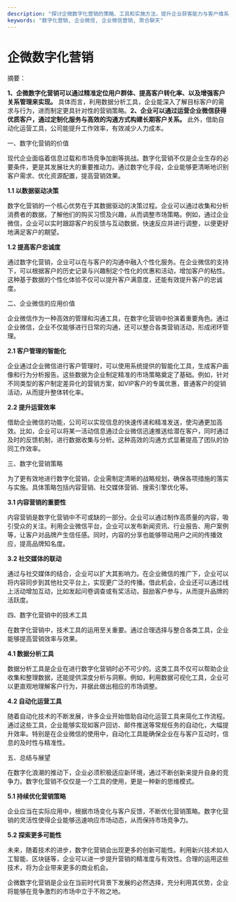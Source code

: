 ```yaml
---
description: "探讨企微数字化营销的策略、工具和实施方法，提升企业获客能力与客户维系效果。"
keywords: "数字化营销, 企业微信, 企业微信营销, 聚合聊天"
---
```

# 企微数字化营销

摘要：

**1、企微数字化营销可以通过精准定位用户群体、提高客户转化率、以及增强客户关系管理来实现。** 具体而言，利用数据分析工具，企业能深入了解目标客户的需求与行为，进而制定更具针对性的营销策略。**2、企业可以通过运营企业微信获得优质客户，通过定制化服务与高效的沟通方式构建长期客户关系。** 此外，借助自动化运营工具，公司能提升工作效率，有效减少人力成本。

一、数字化营销的价值

现代企业面临着信息过载和市场竞争加剧等挑战。数字化营销不仅是企业生存的必要条件，更是其发展壮大的重要推动力。通过数字化手段，企业能够更清晰地识别客户需求、优化资源配置，提高营销效果。

**1.1 以数据驱动决策**

数字化营销的一个核心优势在于其数据驱动的决策过程。企业可以通过收集和分析消费者的数据，了解他们的购买习惯及兴趣，从而调整市场策略。例如，通过企业微信，企业可以实时跟踪客户的反馈与互动数据，快速反应并进行调整，以便更好地满足客户的期望。

**1.2 提高客户忠诚度**

通过数字化营销，企业可以在与客户的沟通中融入个性化服务。在企业微信的支持下，可以根据客户的历史记录与兴趣制定个性化的优惠和活动，增加客户的粘性。这种基于数据的个性化体验不仅可以提升客户满意度，还能有效提升客户的忠诚度。

二、企业微信的应用价值

企业微信作为一种高效的管理和沟通工具，在数字化营销中扮演着重要角色。通过企业微信，企业不仅能够进行日常的沟通，还可以整合各类营销活动，形成闭环管理。

**2.1 客户管理的智能化**

企业通过企业微信进行客户管理时，可以使用系统提供的智能化工具，生成客户画像和行为分析报告。这些数据为企业制定精准的市场策略奠定了基础。例如，针对不同类型的客户制定差异化的营销方案，如VIP客户的专属优惠，普通客户的促销活动，从而提升整体转化率。

**2.2 提升运营效率**

借助企业微信的功能，公司可以实现信息的快速传递和精准发送，使沟通更加高效。比如，企业可以将某一活动信息通过企业微信迅速推送给潜在客户，同时通过及时的反馈机制，进行数据收集与分析。这种高效的沟通方式显著提高了团队的协同工作效率。

三、数字化营销策略

为了更有效地进行数字化营销，企业需制定清晰的战略规划，确保各项措施的落实与实施。具体策略包括内容营销、社交媒体营销、搜索引擎优化等。

**3.1 内容营销的重要性**

内容营销是数字化营销中不可或缺的一部分。企业可以通过制作高质量的内容，吸引受众的关注。利用企业微信平台，企业可以发布新闻资讯、行业报告、用户案例等，让客户对品牌产生信任感。同时，内容的分享也能够带动用户之间的传播效应，提高品牌知名度。

**3.2 社交媒体的联动**

通过与社交媒体的结合，企业可以扩大其影响力。在企业微信的推广下，企业可以将内容同步到其他社交平台上，实现更广泛的传播。借此机会，企业还可以通过线上活动增加互动，比如发起问卷调查或有奖活动，鼓励客户参与，从而提升品牌的活跃度。

四、数字化营销中的技术工具

在数字化营销中，技术工具的运用至关重要。通过合理选择与整合各类工具，企业能够提高营销效率与效果。

**4.1 数据分析工具**

数据分析工具是企业在进行数字化营销时必不可少的。这类工具不仅可以帮助企业收集和整理数据，还能提供深度分析与洞察。例如，利用数据可视化工具，企业可以更直观地理解客户行为，并据此做出相应的市场调整。

**4.2 自动化运营工具**

随着自动化技术的不断发展，许多企业开始借助自动化运营工具来简化工作流程。通过这些工具，企业能够实现如客户回访、邮件推送等常规任务的自动化，大幅提升效率。特别是在企业微信的使用中，自动化工具能确保企业在与客户互动时，信息的及时性与精准性。

五、总结与展望

在数字化浪潮的推动下，企业必须积极适应新环境，通过不断创新来提升自身的竞争力。数字化营销不仅仅是一个工具的使用，更是一种新的思维模式。

**5.1 持续优化营销策略**

企业应当在实际应用中，根据市场变化与客户反馈，不断优化营销策略。数字化营销的灵活性使得企业能够迅速响应市场动态，从而保持市场竞争力。

**5.2 探索更多可能性**

未来，随着技术的进步，数字化营销会出现更多的创新可能性。利用新兴技术如人工智能、区块链等，企业可以进一步提升营销的精准度与有效性。合理的运用这些技术，将为企业带来更多的商业机会。

企微数字化营销是企业在当前时代背景下发展的必然选择，充分利用其优势，企业将能够在竞争激烈的市场中立于不败之地。
